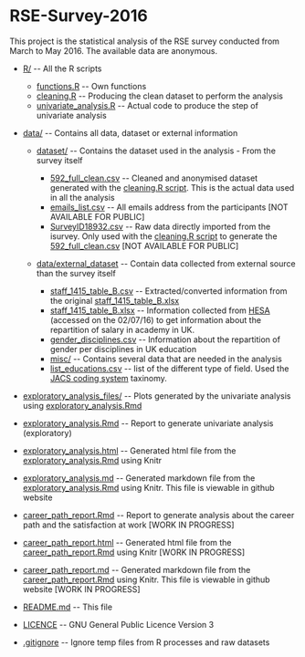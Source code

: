 # RSE-Survey-2016

This project is the statistical analysis of the RSE survey conducted from March to May 2016. The available data are anonymous.

* [R/](R/) -- All the R scripts
    * [functions.R](R/libs/functions.R) -- Own functions
    * [cleaning.R](R/cleaning.R) -- Producing the clean dataset to perform the analysis
    * [univariate_analysis.R](R/univariate_analysis.R) -- Actual code to produce the step of univariate analysis

* [data/](data/) -- Contains all data, dataset or external information

    * [dataset/](data/dataset) --  Contains the dataset used in the analysis - From the survey itself
        * [592\_full\_clean.csv](data/592_full_clean.csv) -- Cleaned and anonymised dataset generated with the [cleaning.R script](R/cleaning.R). This is the actual data used in all the analysis
        * [emails\_list.csv](data/dataset/emails_list.csv) -- All emails address from the participants \[NOT AVAILABLE FOR PUBLIC\]
        * [SurveyID18932.csv](data/dataset/SurveyID18932.csv) -- Raw data directly imported from the isurvey. Only used with the [cleaning.R script](R/cleaning.R) to generate the [592_full_clean.csv](data/592_full_clean.csv) \[NOT AVAILABLE FOR PUBLIC\]

    * [data/external_dataset](data/external_dataset) -- Contain data collected from external source than the survey itself
        * [staff\_1415\_table\_B.csv](data/external_dataset/staff_1415_table_B.csv)  -- Extracted/converted information from the original [staff\_1415\_table\_B.xlsx](data/external_dataset/staff_1415_table_B.xlsx)
        * [staff\_1415\_table\_B.xlsx](data/external_dataset/staff_1415_table_B.xlsx) -- Information collected from [HESA](https://www.hesa.ac.uk/intros/staffintro1415) (accessed on the 02/07/16) to get information about the repartition of salary in academy in UK.
        * [gender\_disciplines.csv](data/dataset/external_dataset/gender_disciplines.csv) -- Information about the repartition of gender per disciplines in UK education
        * [misc/](/data/misc) --  Contains several data that are needed in the analysis <!-- #FIXME -- source of data -->
        * [list_educations.csv](data/dataset/list_educations.csv) -- list of the different type of field. Used the [JACS coding system](https://www.hesa.ac.uk/jacs3) taxinomy.

* [exploratory\_analysis\_files/](exploratory_analysis_files/) -- Plots generated by the univariate analysis using [exploratory\_analysis.Rmd](exploratory_analysis.Rmd)

* [exploratory\_analysis.Rmd](exploratory_analysis.Rmd) -- Report to generate univariate analysis (exploratory)

* [exploratory\_analysis.html](exploratory_analysis.html) -- Generated html file from the [exploratory_analysis.Rmd](exploratory_analysis.Rmd) using Knitr

* [exploratory\_analysis.md](exploratory_analysis.md) -- Generated markdown file from the [exploratory_analysis.Rmd](exploratory_analysis.Rmd) using Knitr. This file is viewable in github website

* [career\_path\_report.Rmd](career_path_report.Rmd) -- Report to generate analysis about the career path and the satisfaction at work \[WORK IN PROGRESS\]

* [career\_path\_report.html](career_path_report.html) -- Generated html file from the [career\_path\_report.Rmd](career_path_report.Rmd) using Knitr \[WORK IN PROGRESS\]

* [career\_path\_report.md](career_path_report.md) -- Generated markdown file from the [career\_path\_report.Rmd](career_path_report.Rmd) using Knitr. This file is viewable in github website \[WORK IN PROGRESS\]

* [README.md](README.md) -- This file

* [LICENCE](LICENCE) -- GNU General Public Licence Version 3

* [.gitignore](.gitignore) -- Ignore temp files from R processes and raw datasets
